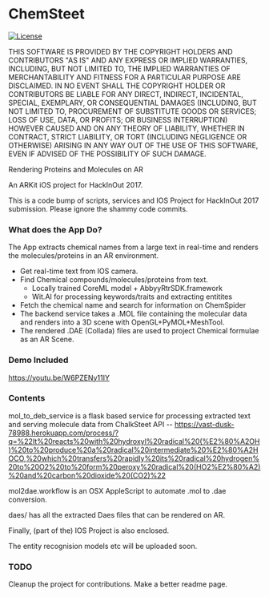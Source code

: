 # ChemSteet

[![License](https://img.shields.io/badge/License-BSD%203--Clause-blue.svg)](https://opensource.org/licenses/BSD-3-Clause)

THIS SOFTWARE IS PROVIDED BY THE COPYRIGHT HOLDERS AND CONTRIBUTORS "AS IS" AND ANY EXPRESS OR IMPLIED WARRANTIES, INCLUDING, BUT NOT LIMITED TO, THE IMPLIED WARRANTIES OF MERCHANTABILITY AND FITNESS FOR A PARTICULAR PURPOSE ARE DISCLAIMED. IN NO EVENT SHALL THE COPYRIGHT HOLDER OR CONTRIBUTORS BE LIABLE FOR ANY DIRECT, INDIRECT, INCIDENTAL, SPECIAL, EXEMPLARY, OR CONSEQUENTIAL DAMAGES (INCLUDING, BUT NOT LIMITED TO, PROCUREMENT OF SUBSTITUTE GOODS OR SERVICES; LOSS OF USE, DATA, OR PROFITS; OR BUSINESS INTERRUPTION) HOWEVER CAUSED AND ON ANY THEORY OF LIABILITY, WHETHER IN CONTRACT, STRICT LIABILITY, OR TORT (INCLUDING NEGLIGENCE OR OTHERWISE) ARISING IN ANY WAY OUT OF THE USE OF THIS SOFTWARE, EVEN IF ADVISED OF THE POSSIBILITY OF SUCH DAMAGE.



Rendering Proteins and Molecules on AR

An ARKit iOS project for HackInOut 2017.

This is a code bump of scripts, services and IOS Project for HackInOut 2017 submission. Please ignore the shammy code commits.


### What does the App Do?

The App extracts chemical names from a large text in real-time and renders the molecules/proteins in an AR environment.

- Get real-time text from IOS camera.
- Find Chemical compounds/molecules/proteins from text.
  - Locally trained CoreML model + AbbyyRtrSDK.framework
  - Wit.AI for processing keywords/traits and extracting entitites
- Fetch the chemical name and search for information on ChemSpider
- The backend service takes a .MOL file containing the molecular data and renders into a 3D scene with OpenGL+PyMOL+MeshTool.
- The rendered .DAE (Collada) files are used to project Chemical formulae as an AR Scene.

### Demo Included

https://youtu.be/W6PZENy11IY

### Contents
mol_to_deb_service is a flask based service for processing extracted text and serving molecule data from ChalkSteet API -- 
https://vast-dusk-78988.herokuapp.com/process/?q=%22It%20reacts%20with%20hydroxyl%20radical%20(%E2%80%A2OH)%20to%20produce%20a%20radical%20intermediate%20%E2%80%A2HOCO,%20which%20transfers%20rapidly%20its%20radical%20hydrogen%20to%20O2%20to%20form%20peroxy%20radical%20(HO2%E2%80%A2)%20and%20carbon%20dioxide%20(CO2)%22


mol2dae.workflow is an OSX AppleScript to automate .mol to .dae conversion.


daes/ has all the extracted Daes files that can be rendered on AR.


Finally, (part of the) IOS Project is also enclosed.

The entity recognision models etc will be uploaded soon.

### TODO

Cleanup the project for contributions.
Make a better readme page.
